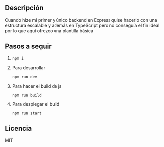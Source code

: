 ## Descripción
Cuando hize mi primer y único backend en Express quise hacerlo con una 
estructura escalable y además en TypeScript pero no conseguía el fin ideal
por lo que aquí ofrezco una plantilla básica

## Pasos a seguir
1. `npm i`
2. Para desarrollar 

    `npm run dev`
3. Para hacer el build de js

    `npm run build`

4. Para desplegar el build

    `npm run start`

    

## Licencia
MIT